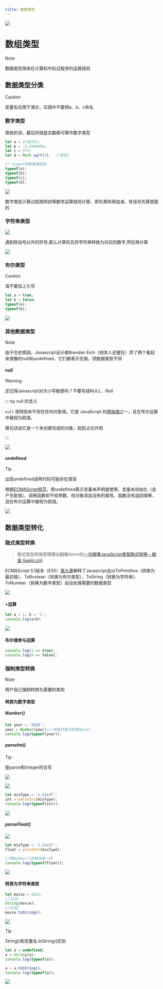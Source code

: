 ```yaml
---
title: 数据类型
---
```


![](/js/top_4.webp)

# 数组类型

> [!note]
>
> 数据类型用来在计算机中标记程序的运算规则

## 数据类型分类

> [!caution]
>
> 变量名仅用于演示，实践中不要用a、b、c命名

### 数字类型

笼统的讲，最后的值是实数都可算作数字类型

```js
let a = 2728737;
let b = -3.4345456;
let c = 3*3;
let d = Math.sqrt(2);  //根号2

// typeof判断数据类型
typeof(a);
typeof(b);
typeof(c);
typeof(d);
```

![](/js/number.png)

数字类型计算过程按照初等数学运算规则计算，即先乘除再加减，有括号先算里面的

### 字符串类型

![](/js/isString.png)

遇到除加号以外的符号,那么计算机先将字符串转换为对应的数字,然后再计算

![](/js/stringCom.gif)

### 布尔类型

> [!caution]
>
> 请不要加上引号

```js
let a = true;
let b = false;
typeof(a);
typeof(b);
```

![](/js/boolean.gif)

### 其他数据类型

> [!note]
>
> 由于历史原因，Javascript设计者Brendan Eich（他本人还健在）弄了两个看起来很像的null和undefined，它们都表示空值，但数据类型不同

#### null

> [!warning]
>
> 还记得Javascript对大小写敏感吗？不要写成NULL、Null

::: tip null 的含义

`null` 值特指未不存在任何对象值。它是 JavaScript 的[原始值](https://developer.mozilla.org/zh-CN/docs/Glossary/Primitive)之一，且在布尔运算中被视为假值。

换句话说它是一个未创建完成的对象，起到占位作用

:::

![](/js/null.png)

#### undefined

> [!tip]
>
> 出现undefined说明代码可能存在错误

根据[ECMAScript规范](https://262.ecma-international.org/7.0/#sec-undefined-value)，用undefined表示变量未声明就使用、变量未初始化（会产生脏值）、调用函数却不给参数、给对象添加没有的属性、函数没有返回值等，且在布尔运算中被视为假值。

![](/js/undefined.png)

## 数据类型转化

### 隐式类型转换

> 隐式类型转换原理建议翻看Kevin的[一次搞懂JavaScript类型隐式转换 - 掘金 (juejin.cn)](https://juejin.cn/post/6984702376812740644)

ECMAScript 5.1版本（ES5）[第九章](https://262.ecma-international.org/5.1/#sec-9)解释了Javascript会以ToPrimitive（转换为最初值）、ToBoolean（转换为布尔类型）、ToString（转换为字符串）、ToNumber（转换为数字类型）自动处理需要的数据类型

![](/js/typeConversion.png)

#### +运算

```js
let a = 1, b = '1';
console.log(a+b);
```

![](/js/plus.gif)

#### 布尔值参与运算

```js
console.log(1 == true);
console.log(0 == false);
```

### 强制类型转换

> [!note]
>
> 用户自己强制转换为需要的类型

#### 转换为数字类型

##### Number()

```js
let year = '2020';
year = Number(year);//转换并再次赋值给year
console.log(typeof(year));
```

##### parseInt()

> [!tip]
>
> 是parse和integer的合写

![](/js/parse.png)

![](/js/int.png)

```js
let mixType = '1.2asdf';
int = parseInt(mixType);
console.log(typeof(int));
```

![](/js/parseInt.png)

##### parseFloat()

![](/js/float.png)

```js
let mixType = '1.2asdf';
float = parseInt(mixType);

//用Number()转换效果一样
console.log(typeof(float));
```



![](/js/parseFloat.gif)

#### 转换为字符串类型

```js
let movie = 2012;
//方法1
String(movie);
//方法2
movie.toString();
```

![](/js/toString.png)

> [!tip]
>
> String()和变量名.toString()区别

```js
let a = undefined;
a = String(a);
console.log(typeof(a));

a = a.toString();
console.log(typeof(a));
```

![](/js/toString2.gif)

